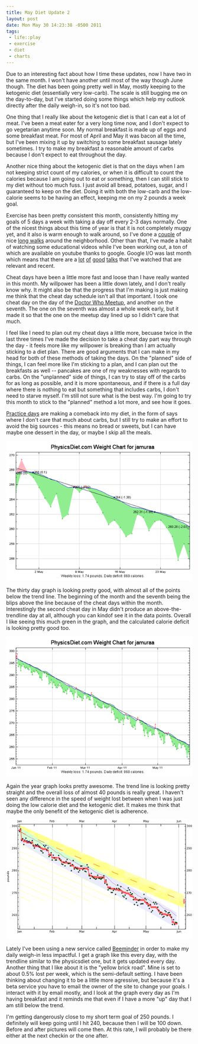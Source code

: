 ```yaml
--- 
title: May Diet Update 2
layout: post
date: Mon May 30 14:23:38 -0500 2011
tags:
 - life::play
 - exercise
 - diet
 - charts
---
```

Due to an interesting fact about how I time these updates, now I have two in
the same month.  I won't have another until most of the way though
June though.  The diet has been going pretty well in May, mostly
keeping to the ketogenic diet (essentially very low-carb).  The scale
is still bugging me on the day-to-day, but I've started doing some
things which help my outlook directly after the daily weigh-in, so
it's not too bad.

One thing that I really like about the ketogenic diet is that I can
eat a lot of meat.  I've been a meat eater for a very long time now,
and I don't expect to go vegetarian anytime soon.   My normal
breakfast is made up of eggs and some breakfast meat.  For most of
April and May it was bacon all the time, but I've been mixing it up
by switching to some breakfast sausage lately sometimes.   I try to
make my breakfast a reasonable amount of carbs because I don't expect
to eat throughout the day.

Another nice thing about the ketogenic diet is that on the days when I
am not keeping strict count of my calories, or when it is difficult to
count the calories because I am going out to eat or something, then I
can still stick to my diet without too much fuss.  I just avoid all
bread, potatoes, sugar, and I guaranteed to keep on the diet.  Doing
it with both the low-carb and the low-calorie seems to be having an
effect, keeping me on my 2 pounds a week goal.

Exercise has been pretty consistent this month, consistently hitting
my goals of 5 days a week with taking a day off every 2-3 days
normally.  One of the nicest things about this time of year is that it
is not completely muggy yet, and it also is warm enough to walk
around, so I've done a [couple][2] of nice [long walks][3] around the
neighborhood.  Other than that, I've made a habit of watching some 
educational videos while I've been working out, a ton of which are
available on youtube thanks to google.   Google I/O was last month
which means that there are a [lot][4] [of][5] [good][6] [talks][7]
that I've watched that are relevant and recent.

[2]: http://dailymile.com/e/UsVL
[3]: http://dailymile.com/e/UDnl
[4]: http://www.youtube.com/watch?v=OxzucwjFEEs
[5]: http://www.youtube.com/watch?v=-i0hat7pdpk
[6]: http://www.youtube.com/watch?v=KKQS8EDG1P4
[7]: http://www.youtube.com/watch?v=FxXBUp-4800

Cheat days have been a little more fast and loose than I have really
wanted in this month.  My willpower has been a little down lately, and
I don't really know why.  It might also be that the progress that I'm
making is just making me think that the cheat day schedule isn't all
that important.  I took one cheat day on the day of the [Doctor Who
Meetup][8], and another on the seventh.  The one on the seventh was
almost a whole week early, but it made it so that the one on the
meetup day lined up so I didn't care that much.

[8]: http://www.meetup.com/tcdoctorwho/

I feel like I need
to plan out my cheat days a little more, becuase twice in the last
three times I've made the decision to take a cheat day part way
through the day - it feels more like my willpower is breaking than I
am actually sticking to a diet plan.  There are good arguments that
I can make in my head for both of these methods of taking the days.
On the "planned" side of things, I can feel more like I'm sticking to
a plan, and I can plan out the breakfasts as well -- pancakes are one of
my weaknesses with regards to carbs.  On the "unplanned" side of
things, I can try to stay off of the carbs for as long as possible,
and it is more spontaneous, and if there is a full day where there is
nothing to eat but something that includes carbs, I don't need to
starve myself.  I'm still not sure what is the best way. I'm going to
try this month to stick to the "planned" method a lot more, and see
how it goes.

[Practice days][9] are making a comeback into my diet, in the form of
says where I don't care that much about carbs, but I still try to make
an effort to avoid the big sources - this means no bread or sweets,
but I can have maybe one dessert in the day, or maybe I skip all the
meals.

[9]: http://base0.net/posts/march-diet-update/

<a rel="photo" href="/images/diet/2011-05-28_30d.png">
<img src="/images/diet/2011-05-28_30d-postsize.png" />
</a>

The thirty day graph is looking pretty good, with almost all of the
points below the trend line.  The beginning of the month and the
seventh being the blips above the line because of the cheat days
within the month.  Interestingly the second cheat day in May didn't
produce an above-the-trendline day at all, although you can kindof see
it in the data points.  Overall I like seeing this much green in the
graph, and the calculated calorie deficit is looking pretty good too.

<a rel="photo" href="/images/diet/2011-05-28_year.png">
<img src="/images/diet/2011-05-28_year-postsize.png" />
</a>

Again the year graph looks pretty awesome.  The trend line is looking
pretty straight and the overall loss of almost 40 pounds is really
great.  I haven't seen any difference in the speed of weight lost
between when I was just doing the low calorie diet and the ketogenic
diet.  It makes me think that maybe the only benefit of the ketogenic
diet is adherence.

<a rel="photo" href="/images/diet/2011-05-30_beeminder.png">
<img src="/images/diet/2011-05-30_beeminder-postsize.png" />
</a>

Lately I've been using a new service called [Beeminder][10] in order
to make my daily weigh-in less impactful.  I get a graph like this
every day, with the trendline similar to the physicsdiet one, but it
gets updated every day.  Another thing that I like about it is the
"yellow brick road".  Mine is set to about 0.5% lost per week, which
is the semi-default setting.  I have been thinking about changing it
to be a little more agressive, but because it's a beta service you
have to email the owner of the site to change your goals.  I
interact with it by email mostly, and I look at the graph every day as
I'm having breakfast and it reminds me that even if I have a more "up"
day that I am still below the trend.

[10]: http://beeminder.com/

I'm getting dangerously close to my short term goal of 250 pounds.  I
definitely will keep going until I hit 240, because then I will be 100
down.  Before and after pictures will come then.  At this rate, I will
probably be there either at the next checkin or the one after.

